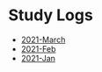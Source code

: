 # Study Logs 

* [2021-March](https://github.com/EO4wellness/T-I-L/blob/main/polyglot/la-otra/%E3%83%98%E3%83%96%E3%83%A9%E3%82%A4%E8%AA%9E/study-log/2021-March.md)<br> 
* [2021-Feb](https://github.com/EO4wellness/T-I-L/blob/main/polyglot/la-otra/%E3%83%98%E3%83%96%E3%83%A9%E3%82%A4%E8%AA%9E/study-log/2021-Feb.md)<br> 
* [2021-Jan](https://github.com/EO4wellness/T-I-L/blob/main/polyglot/la-otra/%E3%83%98%E3%83%96%E3%83%A9%E3%82%A4%E8%AA%9E/study-log/2021-Jan.md)<br> 
